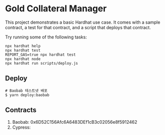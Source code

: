 # Gold Collateral Manager

This project demonstrates a basic Hardhat use case. It comes with a sample contract, a test for that contract, and a script that deploys that contract.

Try running some of the following tasks:

```shell
npx hardhat help
npx hardhat test
REPORT_GAS=true npx hardhat test
npx hardhat node
npx hardhat run scripts/deploy.js
```

## Deploy

```
# Baobab 테스트넷 배포
$ yarn deploy:baobab
```

## Contracts

1. Baobab: 0x6D52C156Afc6A6483DEf1cB3c02056e8f5912462
2. Cypress: 